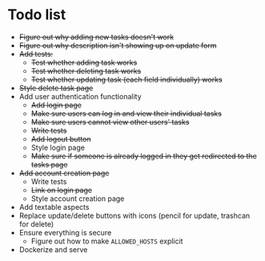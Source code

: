 Todo list
=========

* ~~Figure out why adding new tasks doesn't work~~
* ~~Figure out why description isn't showing up on update form~~
* ~~Add tests:~~
  * ~~Test whether adding task works~~
  * ~~Test whether deleting task works~~
  * ~~Test whether updating task (each field individually) works~~
* ~~Style delete task page~~
* Add user authentication functionality
  * ~~Add login page~~
  * ~~Make sure users can log in and view their individual tasks~~
  * ~~Make sure users cannot view other users' tasks~~
  * ~~Write tests~~
  * ~~Add logout button~~
  * Style login page
  * ~~Make sure if someone is already logged in they get redirected to the tasks page~~
* ~~Add account creation page~~
  * Write tests
  * ~~Link on login page~~
  * Style account creation page
* Add textable aspects
* Replace update/delete buttons with icons (pencil for update, trashcan for delete)
* Ensure everything is secure
  * Figure out how to make `ALLOWED_HOSTS` explicit
* Dockerize and serve
